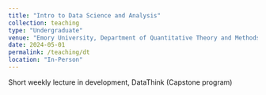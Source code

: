 ```yaml
---
title: "Intro to Data Science and Analysis"
collection: teaching
type: "Undergraduate"
venue: "Emory University, Department of Quantitative Theory and Methods"
date: 2024-05-01
permalink: /teaching/dt
location: "In-Person"
---
```



Short weekly lecture in development, DataThink (Capstone program)
